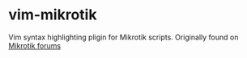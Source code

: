 vim-mikrotik
========

Vim syntax highlighting pligin for Mikrotik scripts.
Originally found on [Mikrotik forums](http://forum.mikrotik.com/viewtopic.php?f=9&t=59761)
